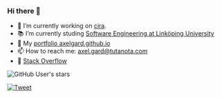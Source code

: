 ### Hi there 👋

- :hammer: I’m currently working on [cira](https://github.com/AxelGard/cira).
- :books: I’m currently studing [Software Engineering at Linköping University](https://liu.se/en/education/program/6cmju)
- :file_folder: My [portfolio axelgard.github.io](https://axelgard.github.io/)
- 📫 How to reach me: axel.gard@tutanota.com
- :seedling: [Stack Overflow](https://stackoverflow.com/users/14014027/axelg)

![GitHub User's stars](https://img.shields.io/github/stars/AxelGard?style=social)

[![Tweet](https://img.shields.io/twitter/url/http/shields.io.svg?style=social)](https://twitter.com/Axel_Gard)
